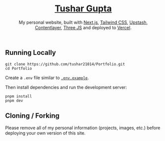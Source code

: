 <div align="center">
    <a href="https://portfolio-dt77-git-main-tushar-guptas-projects-3db4d987.vercel.app/"><h1 align="center">Tushar Gupta</h1></a>

My personal website, built with [Next.js](https://nextjs.org/), [Tailwind CSS](https://tailwindcss.com/), [Upstash](https://upstash.com?ref=chronark.com), [Contentlayer](https://www.contentlayer.dev/), [Three JS](https://threejs.org) and deployed to [Vercel](https://vercel.com/).

</div>

<br/>

## Running Locally


```sh-session
git clone https://github.com/tushar21014/Portfolio.git
cd Portfolio
```


Create a `.env` file similar to [`.env.example`](https://github.com/tushar21014/Portfolio/blob/main/.env.example).

Then install dependencies and run the development server:

```sh-session
pnpm install
pnpm dev
```


## Cloning / Forking

Please remove all of my personal information (projects, images, etc.) before deploying your own version of this site.
